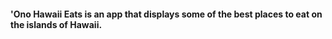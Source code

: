 #### 'Ono Hawaii Eats is an app that displays some of the best places to eat on the islands of Hawaii.
